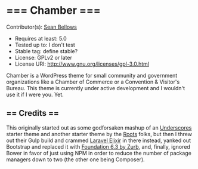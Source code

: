 # === Chamber ===

Contributor(s): [Sean Bellows](https://github.com/sebellows/)

- Requires at least: 5.0
- Tested up to: I don't test
- Stable tag: define stable?
- License: GPLv2 or later
- License URI: http://www.gnu.org/licenses/gpl-3.0.html

Chamber is a WordPress theme for small community and government organizations like a Chamber of Commerce or a Convention & Visitor's Bureau. This theme is currently under active development and I wouldn't use it if I were you. Yet.

## == Credits ==

This originally started out as some godforsaken mashup of an [Underscores](http://underscores.me/) starter theme and another starter theme by the [Roots](https://roots.io/sage/) folks, but then I threw out their Gulp build and crammed [Laravel Elixir](https://github.com/laravel/elixir/) in there instead, yanked out Bootstrap and replaced it with [Foundation 6.3 by Zurb](https://github.com/zurb/foundation-sites/), and, finally, ignored Bower in favor of just using NPM in order to reduce the number of package managers down to two (the other one being Composer).